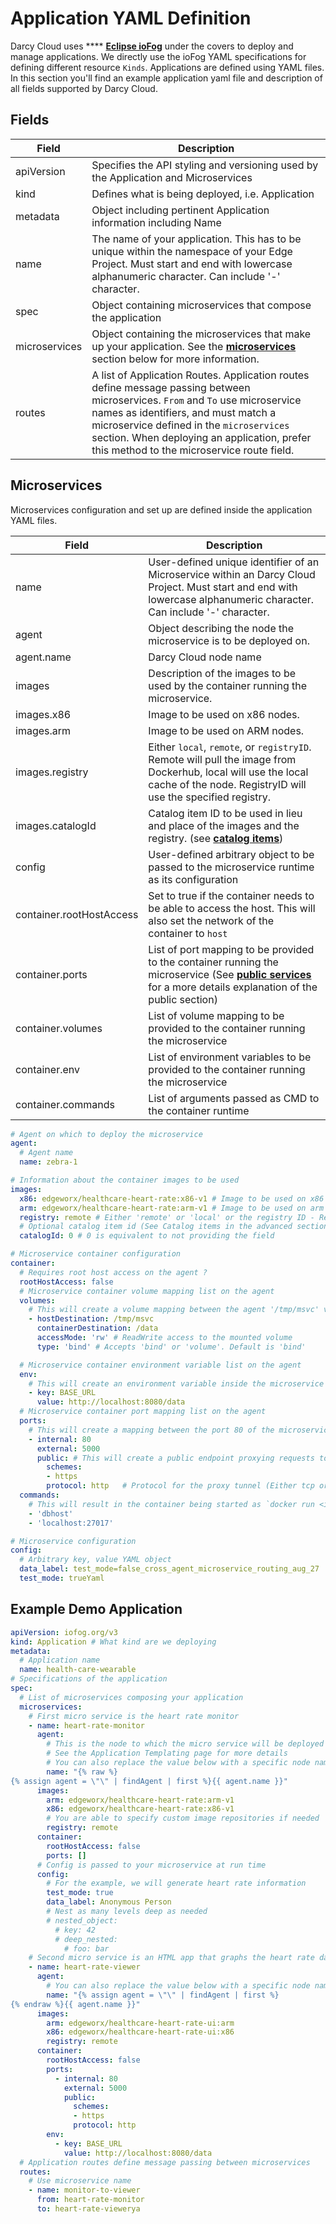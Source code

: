 # Application YAML Definition

Darcy Cloud uses **** [**Eclipse ioFog**](https://www.iofog.org) under the covers to deploy and manage applications. We directly use the ioFog YAML specifications for defining different resource `Kinds`. Applications are defined using YAML files. In this section you'll find an example application yaml file and description of all fields supported by Darcy Cloud.

## Fields

| Field         | Description                                                                                                                                                                                                                                                                                                    |
| ------------- | -------------------------------------------------------------------------------------------------------------------------------------------------------------------------------------------------------------------------------------------------------------------------------------------------------------- |
| apiVersion    | Specifies the API styling and versioning used by the Application and Microservices                                                                                                                                                                                                                             |
| kind          | Defines what is being deployed, i.e. Application                                                                                                                                                                                                                                                               |
| metadata      | Object including pertinent Application information including Name                                                                                                                                                                                                                                              |
| name          | The name of your application. This has to be unique within the namespace of your Edge Project. Must start and end with lowercase alphanumeric character. Can include '-' character.                                                                                                                            |
| spec          | Object containing microservices that compose the application                                                                                                                                                                                                                                                   |
| microservices | Object containing the microservices that make up your application. See the [**microservices**](app-doc-yaml.md#microservices) section below for more information.                                                                                                                                              |
| routes        | A list of Application Routes. Application routes define message passing between microservices. `From` and `To` use microservice names as identifiers, and must match a microservice defined in the `microservices` section. When deploying an application, prefer this method to the microservice route field. |

## Microservices

Microservices configuration and set up are defined inside the application YAML files.

| Field                    | Description                                                                                                                                                                                     |
| ------------------------ | ----------------------------------------------------------------------------------------------------------------------------------------------------------------------------------------------- |
| name                     | User-defined unique identifier of an Microservice within an Darcy Cloud Project. Must start and end with lowercase alphanumeric character. Can include '-' character.                           |
| agent                    | Object describing the node the microservice is to be deployed on.                                                                                                                               |
| agent.name               | Darcy Cloud node name                                                                                                                                                                           |
| images                   | Description of the images to be used by the container running the microservice.                                                                                                                 |
| images.x86               | Image to be used on x86 nodes.                                                                                                                                                                  |
| images.arm               | Image to be used on ARM nodes.                                                                                                                                                                  |
| images.registry          | Either `local`, `remote`, or `registryID`. Remote will pull the image from Dockerhub, local will use the local cache of the node. RegistryID will use the specified registry.                   |
| images.catalogId         | Catalog item ID to be used in lieu and place of the images and the registry. (see [**catalog items**](http://iofog.staging.edgeworx.io/docs/3/applications/microservice-registry-catalog.html)) |
| config                   | User-defined arbitrary object to be passed to the microservice runtime as its configuration                                                                                                     |
| container.rootHostAccess | Set to true if the container needs to be able to access the host. This will also set the network of the container to `host`                                                                     |
| container.ports          | List of port mapping to be provided to the container running the microservice (See [**public services**](public-services.md) for a more details explanation of the public section)              |
| container.volumes        | List of volume mapping to be provided to the container running the microservice                                                                                                                 |
| container.env            | List of environment variables to be provided to the container running the microservice                                                                                                          |
| container.commands       | List of arguments passed as CMD to the container runtime                                                                                                                                        |

```yaml
# Agent on which to deploy the microservice
agent:
  # Agent name
  name: zebra-1

# Information about the container images to be used
images:
  x86: edgeworx/healthcare-heart-rate:x86-v1 # Image to be used on x86 type agents
  arm: edgeworx/healthcare-heart-rate:arm-v1 # Image to be used on arm type agents
  registry: remote # Either 'remote' or 'local' or the registry ID - Remote will pull the image from Dockerhub, local will use the local cache of the agent
  # Optional catalog item id (See Catalog items in the advanced section)
  catalogId: 0 # 0 is equivalent to not providing the field

# Microservice container configuration
container:
  # Requires root host access on the agent ?
  rootHostAccess: false
  # Microservice container volume mapping list on the agent
  volumes:
    # This will create a volume mapping between the agent '/tmp/msvc' volume and the microservice container volume '/data'
    - hostDestination: /tmp/msvc
      containerDestination: /data
      accessMode: 'rw' # ReadWrite access to the mounted volume
      type: 'bind' # Accepts 'bind' or 'volume'. Default is 'bind'

  # Microservice container environment variable list on the agent
  env:
    # This will create an environment variable inside the microservice container with the key 'BASE_URL' and the value 'http://localhost:8080/data'
    - key: BASE_URL
      value: http://localhost:8080/data
  # Microservice container port mapping list on the agent
  ports:
    # This will create a mapping between the port 80 of the microservice container and the port 5000 of the agent
    - internal: 80
      external: 5000
      public: # This will create a public endpoint proxying requests to microservice
        schemes:
        - https
        protocol: http   # Protocol for the proxy tunnel (Either tcp or http, defaults to http)
  commands:
    # This will result in the container being started as `docker run <image> <options> dbhost localhost:27017`
    - 'dbhost'
    - 'localhost:27017'

# Microservice configuration
config:
  # Arbitrary key, value YAML object
  data_label: test_mode=false_cross_agent_microservice_routing_aug_27
  test_mode: trueYaml
```

## Example Demo Application

```yaml
apiVersion: iofog.org/v3
kind: Application # What kind are we deploying
metadata:
  # Application name
  name: health-care-wearable 
# Specifications of the application
spec:
  # List of microservices composing your application
  microservices:
    # First micro service is the heart rate monitor
    - name: heart-rate-monitor
      agent:
        # This is the node to which the micro service will be deployed
        # See the Application Templating page for more details
        # You can also replace the value below with a specific node name  
        name: "{% raw %}
{% assign agent = \"\" | findAgent | first %}{{ agent.name }}"
      images:
        arm: edgeworx/healthcare-heart-rate:arm-v1
        x86: edgeworx/healthcare-heart-rate:x86-v1
        # You are able to specify custom image repositories if needed
        registry: remote 
      container:
        rootHostAccess: false
        ports: []
      # Config is passed to your microservice at run time
      config:
        # For the example, we will generate heart rate information
        test_mode: true
        data_label: Anonymous Person
        # Nest as many levels deep as needed
        # nested_object:
          # key: 42
          # deep_nested:
            # foo: bar
    # Second micro service is an HTML app that graphs the heart rate data
    - name: heart-rate-viewer
      agent:
        # You can also replace the value below with a specific node name  
        name: "{% assign agent = \"\" | findAgent | first %}
{% endraw %}{{ agent.name }}"
      images:
        arm: edgeworx/healthcare-heart-rate-ui:arm
        x86: edgeworx/healthcare-heart-rate-ui:x86
        registry: remote
      container:
        rootHostAccess: false
        ports:
          - internal: 80
            external: 5000
            public:
              schemes:
              - https
              protocol: http  
        env:
          - key: BASE_URL
            value: http://localhost:8080/data
  # Application routes define message passing between microservices
  routes:
    # Use microservice name
    - name: monitor-to-viewer
      from: heart-rate-monitor
      to: heart-rate-viewerya
```
